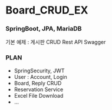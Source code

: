 # Board_CRUD_EX

### SpringBoot, JPA, MariaDB
기본 예제 : 게시판 CRUD
Rest API
Swagger


### PLAN
- SpringSecurity, JWT
- User : Account, Login
- Board, Reply CRUD
- Reservation Service
- Excel File Download
- ...